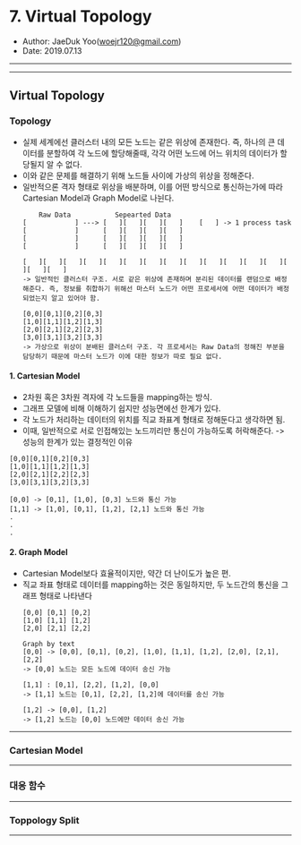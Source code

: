 # 7. Virtual Topology
- Author: JaeDuk Yoo(woejr120@gmail.com)
- Date: 2019.07.13
---
---
## Virtual Topology
### Topology
- 실제 세계에선 클러스터 내의 모든 노드는 같은 위상에 존재한다. 즉, 하나의 큰 데이터를 분할하여 각 노드에 할당해줄때, 각각 어떤 노드에 어느 위치의 데이터가 할당될지 알 수 없다.
- 이와 같은 문제를 해결하기 위해 노드들 사이에 가상의 위상을 정해준다.
- 일반적으론 격자 형태로 위상을 배분하며, 이를 어떤 방식으로 통신하는가에 따라 Cartesian Model과 Graph Model로 나뉜다.
    ```text
        Raw Data           Sepearted Data     
    [            ] ---> [   ][   ][   ][   ]    [   ] -> 1 process task
    [            ]      [   ][   ][   ][   ]
    [            ]      [   ][   ][   ][   ]
    [            ]      [   ][   ][   ][   ]

    [   ][   ][   ][   ][   ][   ][   ][   ][   ][   ][   ][   ][   ][   ][   ][   ] 
    -> 일반적인 클러스터 구조. 서로 같은 위상에 존재하며 분리된 데이터를 랜덤으로 배정해준다. 즉, 정보를 취합하기 위해선 마스터 노드가 어떤 프로세서에 어떤 데이터가 배정되었는지 알고 있어야 함.

    [0,0][0,1][0,2][0,3]
    [1,0][1,1][1,2][1,3]
    [2,0][2,1][2,2][2,3]
    [3,0][3,1][3,2][3,3]
    -> 가상으로 위상이 분배된 클러스터 구조. 각 프로세서는 Raw Data의 정해진 부분을 담당하기 때문에 마스터 노드가 이에 대한 정보가 따로 필요 없다.
    ```

#### 1. Cartesian Model
- 2차원 혹은 3차원 격자에 각 노드들을 mapping하는 방식.
- 그래프 모델에 비해 이해하기 쉽지만 성능면에선 한계가 있다.
- 각 노드가 처리하는 데이터의 위치를 직교 좌표계 형태로 정해둔다고 생각하면 됨.
- 이때, 일반적으로 서로 인접해있는 노드끼리만 통신이 가능하도록 허락해준다. -> 성능의 한계가 있는 결정적인 이유
```text
[0,0][0,1][0,2][0,3]
[1,0][1,1][1,2][1,3]
[2,0][2,1][2,2][2,3]
[3,0][3,1][3,2][3,3]

[0,0] -> [0,1], [1,0], [0,3] 노드와 통신 가능
[1,1] -> [1,0], [0,1], [1,2], [2,1] 노드와 통신 가능
.
.
.
```

#### 2. Graph Model
- Cartesian Model보다 효율적이지만, 약간 더 난이도가 높은 편.
- 직교 좌표 형태로 데이터를 mapping하는 것은 동일하지만, 두 노드간의 통신을 그래프 형태로 나타낸다
    ```text
    [0,0] [0,1] [0,2]
    [1,0] [1,1] [1,2] 
    [2,0] [2,1] [2,2]

    Graph by text
    [0,0] -> [0,0], [0,1], [0,2], [1,0], [1,1], [1,2], [2,0], [2,1], [2,2]
    -> [0,0] 노드는 모든 노드에 데이터 송신 가능

    [1,1] : [0,1], [2,2], [1,2], [0,0]
    -> [1,1] 노드는 [0,1], [2,2], [1,2]에 데이터를 송신 가능

    [1,2] -> [0,0], [1,2]
    -> [1,2] 노드는 [0,0] 노드에만 데이터 송신 가능
    ```

---
### Cartesian Model

---
### 대응 함수
---
### Toppology Split
---